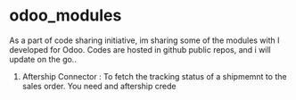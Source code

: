 # odoo_modules
As a part of code sharing initiative, im sharing some of the modules with I developed for Odoo. Codes are hosted in github public repos, and i will update on the go..

1) Aftership Connector : To fetch the tracking status of a shipmemnt to the sales order. You need and aftership crede

